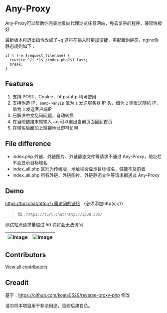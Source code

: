 # Any-Proxy
Any-Proxy可以帮助你完美地反向代理浏览任意网站，免去复杂的程序，兼容性极好  
  
最新版本将退出指令改成了~q 这将在输入时更加便捷，需配置伪静态，nginx伪静态规则如下：  

```nginx
if ( !-e $request_filename) {  
  rewrite ^/(.*)$ /index.php?$1 last;  
  break;  
}
```

## Features
1. 支持 POST、Cookie，https/http 均可使用  
2. 支持伪造 IP，`$anp->anyIp` 值为 `1` 发送服务器 IP 头，值为 `2` 则发送随机 IP，值为 `3` 发送客户端IP  
3. 已解决中文乱码问题，自动转换  
4. 在当前链接末尾输入 ~q 可以退出当前页面回到首页  
5. 在域名后面加上链接地址即可访问

## File difference
- index.php 外链、外链图片、外链静态文件等请求不通过 Any-Proxy，地址栏不会显示目标域名  
- index_all.php 区别为传统版，地址栏会显示目标域名，性能不及前者  
- index_all.php 所有外链、外链图片、外链静态文件等请求都通过 Any-Proxy

## Demo
https://turl.chat/http://+需访问的链接 （必须添加http(s)://）  
  
> 如：`https://turl.chat/http://ip38.com/`

测试站点请求量超过 50 次将会无法访问

| ![Image](https://p.pstatp.com/origin/fe81000376fc445be379) | ![Image](https://p.pstatp.com/origin/137b90001905c99862df3) |
| ---- | ---- |

## Contributors
[View all contributors](/contributors)

## Creadit
基于：https://github.com/koala0529/reverse-proxy-php 修改  

请勿将本项目用于非法用途，否则后果自负。
